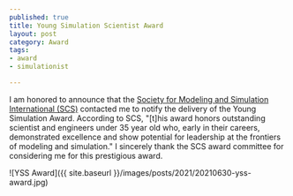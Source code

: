 ```yaml
--- 
published: true
title: Young Simulation Scientist Award
layout: post
category: Award
tags:
- award
- simulationist

---
```



I am honored to announce that the [Society for Modeling and Simulation International (SCS)](https://scs.org/) contacted me to notify the delivery of the Young Simulation Award. According to SCS, "[t]his award honors outstanding scientist and engineers under 35 year old who, early in their careers, demonstrated excellence and show potential for leadership at the frontiers of modeling and simulation." I sincerely thank the SCS award committee for considering me for this prestigious award.


![YSS Award]({{ site.baseurl }}/images/posts/2021/20210630-yss-award.jpg)